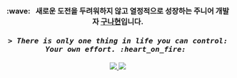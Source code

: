 <!--
**gunahyeon/gunahyeon** is a ✨ _special_ ✨ repository because its `README.md` (this file) appears on your GitHub profile.

Here are some ideas to get you started:

- 🔭 I’m currently working on ...
- 🌱 I’m currently learning ...
- 👯 I’m looking to collaborate on ...
- 🤔 I’m looking for help with ...
- 💬 Ask me about ...
- 📫 How to reach me: ...
- 😄 Pronouns: ...
- ⚡ Fun fact: ...
-->
<h2></h2>
<h3 align="center">
  :wave: &nbsp;
  새로운 도전을 두려워하지 않고 열정적으로 성장하는 주니어 개발자 <a target="_blank" href="https://github.com/gunahyeon"><ins>구나현</ins></a>입니다.
</h3>
<h3 align="center">
  <i>
    <samp>
      > There is only one thing in life you can control: Your own effort. :heart_on_fire:&nbsp;
    </samp>
  </i>
</h3>
<h4></h4>
<p align="center">
  <a href="https://github.com/gunahyeon/README.md/tree/main/templates/github-top-languages#gh-dark-mode-only">
    <img src="https://readme.app.surmon.me/api/render?template_id=github-top-languages&props.username=gunahyeon&props.theme=dark&props.background=transparent&props.count=12&props.columns=4&props.rowGap=22&props.columnGap=80&props.legendSize=6&svg.width=846&svg.height=176">
  </a>
  <a href="https://github.com/gunahyeon/README.md/tree/main/templates/github-top-languages#gh-light-mode-only">
    <img src="https://readme.app.surmon.me/api/render?template_id=github-top-languages&props.username=gunahyeon&props.background=transparent&props.count=12&props.columns=4&props.rowGap=22&props.columnGap=80&props.legendSize=6&svg.width=846&svg.height=176">
  </a>
</p>
